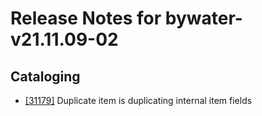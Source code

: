 
# Release Notes for bywater-v21.11.09-02

## Cataloging

- [[31179]](http://bugs.koha-community.org/bugzilla3/show_bug.cgi?id=31179) Duplicate item is duplicating internal item fields


